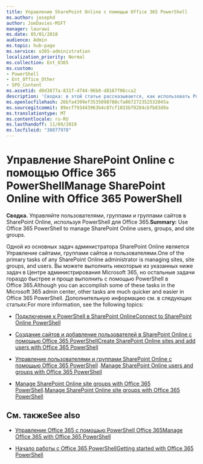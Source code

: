 ```yaml
---
title: Управление SharePoint Online с помощью Office 365 PowerShell
ms.author: josephd
author: JoeDavies-MSFT
manager: laurawi
ms.date: 05/01/2018
audience: Admin
ms.topic: hub-page
ms.service: o365-administration
localization_priority: Normal
ms.collection: Ent_O365
ms.custom:
- PowerShell
- Ent_Office_Other
- SPO_Content
ms.assetid: d0d3877a-831f-4744-96b0-d8167f06cca2
description: 'Сводка: в этой статье рассказывается, как использовать PowerShell в Office 365 для управления пользователями, группами и группами сайтов в SharePoint Online.'
ms.openlocfilehash: 26bfa4399ef3535098788cfa067272352532045a
ms.sourcegitcommit: 89ecf793443963b4c87cf1033bf0284cbfb83d9a
ms.translationtype: MT
ms.contentlocale: ru-RU
ms.lasthandoff: 11/09/2019
ms.locfileid: "38077978"
---
```

# <a name="manage-sharepoint-online-with-office-365-powershell"></a><span data-ttu-id="4d990-103">Управление SharePoint Online с помощью Office 365 PowerShell</span><span class="sxs-lookup"><span data-stu-id="4d990-103">Manage SharePoint Online with Office 365 PowerShell</span></span>

 <span data-ttu-id="4d990-104">**Сводка.** Управляйте пользователями, группами и группами сайтов в SharePoint Online, используя PowerShell для Office 365.</span><span class="sxs-lookup"><span data-stu-id="4d990-104">**Summary:** Use Office 365 PowerShell to manage SharePoint Online users, groups, and site groups.</span></span>
  
<span data-ttu-id="4d990-105">Одной из основных задач администратора SharePoint Online является Управление сайтами, группами сайтов и пользователями.</span><span class="sxs-lookup"><span data-stu-id="4d990-105">One of the primary tasks of any SharePoint Online administrator is managing sites, site groups, and users.</span></span> <span data-ttu-id="4d990-106">Вы можете выполнить некоторые из указанных ниже задач в Центре администрирования Microsoft 365, но остальные задачи гораздо быстрее и проще выполнить с помощью PowerShell в Office 365.</span><span class="sxs-lookup"><span data-stu-id="4d990-106">Although you can accomplish some of these tasks in the Microsoft 365 admin center, other tasks are much quicker and easier in Office 365 PowerShell.</span></span> <span data-ttu-id="4d990-107">Дополнительную информацию см. в следующих статьях:</span><span class="sxs-lookup"><span data-stu-id="4d990-107">For more information, see the following topics:</span></span>

- [<span data-ttu-id="4d990-108">Подключение к PowerShell в SharePoint Online</span><span class="sxs-lookup"><span data-stu-id="4d990-108">Connect to SharePoint Online PowerShell</span></span>](https://docs.microsoft.com/powershell/sharepoint/sharepoint-online/connect-sharepoint-online?view=sharepoint-ps)
  
- [<span data-ttu-id="4d990-109">Создание сайтов и добавление пользователей в SharePoint Online с помощью Office 365 PowerShell</span><span class="sxs-lookup"><span data-stu-id="4d990-109">Create SharePoint Online sites and add users with Office 365 PowerShell</span></span>](create-sharepoint-sites-and-add-users-with-powershell.md)
    
- <span data-ttu-id="4d990-110">[Управление пользователями и группами SharePoint Online с помощью Office 365 PowerShell](manage-sharepoint-users-and-groups-with-powershell.md) .</span><span class="sxs-lookup"><span data-stu-id="4d990-110">[Manage SharePoint Online users and groups with Office 365 PowerShell](manage-sharepoint-users-and-groups-with-powershell.md)</span></span>
    
- <span data-ttu-id="4d990-111">[Manage SharePoint Online site groups with Office 365 PowerShell](manage-sharepoint-site-groups-with-powershell.md).</span><span class="sxs-lookup"><span data-stu-id="4d990-111">[Manage SharePoint Online site groups with Office 365 PowerShell](manage-sharepoint-site-groups-with-powershell.md)</span></span>
    
## <a name="see-also"></a><span data-ttu-id="4d990-112">См. также</span><span class="sxs-lookup"><span data-stu-id="4d990-112">See also</span></span>

- [<span data-ttu-id="4d990-113">Управление Office 365 с помощью PowerShell Office 365</span><span class="sxs-lookup"><span data-stu-id="4d990-113">Manage Office 365 with Office 365 PowerShell</span></span>](manage-office-365-with-office-365-powershell.md)

- [<span data-ttu-id="4d990-114">Начало работы с Office 365 PowerShell</span><span class="sxs-lookup"><span data-stu-id="4d990-114">Getting started with Office 365 PowerShell</span></span>](getting-started-with-office-365-powershell.md)

